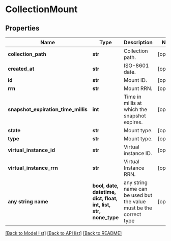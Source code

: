 # CollectionMount


## Properties
Name | Type | Description | Notes
------------ | ------------- | ------------- | -------------
**collection_path** | **str** | Collection path. | [optional] 
**created_at** | **str** | ISO-8601 date. | [optional] 
**id** | **str** | Mount ID. | [optional] 
**rrn** | **str** | Mount RRN. | [optional] 
**snapshot_expiration_time_millis** | **int** | Time in millis at which the snapshot expires. | [optional] 
**state** | **str** | Mount type. | [optional] 
**type** | **str** | Mount type. | [optional] 
**virtual_instance_id** | **str** | Virtual instance ID. | [optional] 
**virtual_instance_rrn** | **str** | Virtual Instance RRN. | [optional] 
**any string name** | **bool, date, datetime, dict, float, int, list, str, none_type** | any string name can be used but the value must be the correct type | [optional]

[[Back to Model list]](../README.md#documentation-for-models) [[Back to API list]](../README.md#documentation-for-api-endpoints) [[Back to README]](../README.md)



